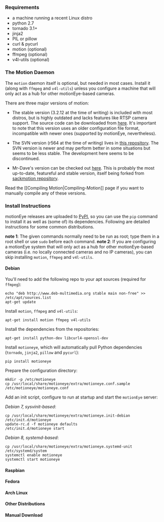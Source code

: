 ### Requirements ###

* a machine running a recent Linux distro
* python 2.7
* tornado 3.1+
* jinja2
* PIL or pillow
* curl & pycurl
* motion (optional)
* ffmpeg (optional)
* v4l-utils (optional)

### The Motion Daemon ###

The `motion` daemon itself is optional, but needed in most cases. Install it (along with `ffmpeg` and `v4l-utils`) unless you configure a machine that will only act as a hub for other motionEye-based cameras.

There are three major versions of motion:

* The stable version (3.2.12 at the time of writing) is included with most distros, but is highly outdated and lacks features like RTSP camera support. The source code can be downloaded from [here](http://www.lavrsen.dk/foswiki/bin/view/Motion/DownloadFiles). It's important to note that this version uses an older configuration file format, incompatible with newer ones (supported by motionEye, nevertheless).

* The SVN version (r564 at the time of writing) lives in [this repository](http://www.lavrsen.dk/svn/motion/). The SVN version is newer and may perform better in some situations but seems to be less stable. The development here seems to be discontinued.

* Mr-Dave's version can be checked out [here](https://github.com/Mr-Dave/motion). This is probably the most up-to-date, featureful and stable version, itself being forked from [sackmotion repository](https://github.com/sackmotion/motion).

Read the [[Compiling Motion|Compiling-Motion]] page if you want to manually compile any of these versions.

### Install Instructions ###

motionEye releases are uploaded to [PyPI](https://pypi.python.org/pypi/motioneye/), so you can use the `pip` command to install it as well as (some of) its dependencies. Following are detailed instructions for some common distributions.

**note 1**: The given commands normally need to be run as root; type them in a root shell or use `sudo` before each command.
**note 2**: If you are configuring a motionEye system that will only act as a hub for other motionEye-based cameras (i.e. no locally connected cameras and no IP cameras), you can skip installing `motion`, `ffmpeg` and `v4l-utils`.

#### Debian ####

You'll need to add the following repo to your apt sources (required for `ffmpeg`):

    echo "deb http://www.deb-multimedia.org stable main non-free" >> /etc/apt/sources.list
    apt-get update

Install `motion`, `ffmpeg` and `v4l-utils`:

    apt-get install motion ffmpeg v4l-utils

Install the dependencies from the repositories:

    apt-get install python-dev libcurl4-openssl-dev

Install `motioneye`, which will automatically pull Python dependencies (`tornado`, `jinja2`, `pillow` and `pycurl`):

    pip install motioneye

Prepare the configuration directory:

    mkdir -p /etc/motioneye
    cp /usr/local/share/motioneye/extra/motioneye.conf.sample /etc/motioneye/motioneye.conf

Add an init script, configure to run at startup and start the `motionEye` server:

*Debian 7, sysvinit-based*:

    cp /usr/local/share/motioneye/extra/motioneye.init-debian /etc/init.d/motioneye
    update-rc.d -f motioneye defaults
    /etc/init.d/motioneye start
 
*Debian 8, systemd-based*: 

    cp /usr/local/share/motioneye/extra/motioneye.systemd-unit /etc/systemd/system
    systemctl enable motioneye
    systemctl start motioneye

#### Raspbian ####

#### Fedora ####

#### Arch Linux ####

#### Other Distributions ####

#### Manual Download ####